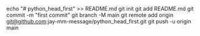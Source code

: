 
echo "# python_head_first" >> README.md
git init
git add README.md
git commit -m "first commit"
git branch -M main
git remote add origin git@github.com:jay-mm-message/python_head_first.git
git push -u origin main